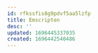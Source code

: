 ```yaml
---
id: rfkssfis8g9pdvf5aa5lzfp
title: Emscripten
desc: ''
updated: 1696445337035
created: 1696442540486
---
```


